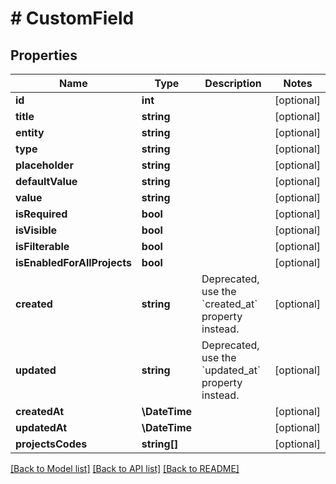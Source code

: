 # # CustomField

## Properties

Name | Type | Description | Notes
------------ | ------------- | ------------- | -------------
**id** | **int** |  | [optional]
**title** | **string** |  | [optional]
**entity** | **string** |  | [optional]
**type** | **string** |  | [optional]
**placeholder** | **string** |  | [optional]
**defaultValue** | **string** |  | [optional]
**value** | **string** |  | [optional]
**isRequired** | **bool** |  | [optional]
**isVisible** | **bool** |  | [optional]
**isFilterable** | **bool** |  | [optional]
**isEnabledForAllProjects** | **bool** |  | [optional]
**created** | **string** | Deprecated, use the &#x60;created_at&#x60; property instead. | [optional]
**updated** | **string** | Deprecated, use the &#x60;updated_at&#x60; property instead. | [optional]
**createdAt** | **\DateTime** |  | [optional]
**updatedAt** | **\DateTime** |  | [optional]
**projectsCodes** | **string[]** |  | [optional]

[[Back to Model list]](../../README.md#models) [[Back to API list]](../../README.md#endpoints) [[Back to README]](../../README.md)
